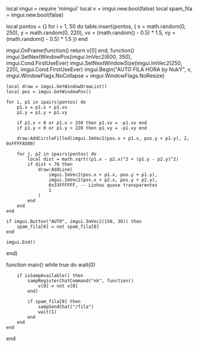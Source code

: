 local imgui = require 'mimgui'
local v = imgui.new.bool(false)
local spam_fila = imgui.new.bool(false)

local pontos = {}
for i = 1, 50 do
    table.insert(pontos, {
        x = math.random(0, 250),
        y = math.random(0, 220),
        vx = (math.random() - 0.5) * 1.5,
        vy = (math.random() - 0.5) * 1.5
    })
end

imgui.OnFrame(function() return v[0] end, function()
    imgui.SetNextWindowPos(imgui.ImVec2(600, 350), imgui.Cond.FirstUseEver)
    imgui.SetNextWindowSize(imgui.ImVec2(250, 220), imgui.Cond.FirstUseEver)
    imgui.Begin("AUTO FILA HORA by NukY", v, imgui.WindowFlags.NoCollapse + imgui.WindowFlags.NoResize)

    local draw = imgui.GetWindowDrawList()
    local pos = imgui.GetWindowPos()

    for i, p1 in ipairs(pontos) do
        p1.x = p1.x + p1.vx
        p1.y = p1.y + p1.vy

        if p1.x < 0 or p1.x > 250 then p1.vx = -p1.vx end
        if p1.y < 0 or p1.y > 220 then p1.vy = -p1.vy end

        draw:AddCircleFilled(imgui.ImVec2(pos.x + p1.x, pos.y + p1.y), 2, 0xFFFFA500)

        for j, p2 in ipairs(pontos) do
            local dist = math.sqrt((p1.x - p2.x)^2 + (p1.y - p2.y)^2)
            if dist < 70 then
                draw:AddLine(
                    imgui.ImVec2(pos.x + p1.x, pos.y + p1.y),
                    imgui.ImVec2(pos.x + p2.x, pos.y + p2.y),
                    0x33FFFFFF, -- Linhas quase transparentes
                    1
                )
            end
        end
    end

    if imgui.Button("AUTO", imgui.ImVec2(150, 30)) then
        spam_fila[0] = not spam_fila[0]
    end
    
    imgui.End()
end)

function main()
    while true do
        wait(0)
        
        if isSampAvailable() then
            sampRegisterChatCommand("nk", function()
                v[0] = not v[0]
            end)
            
            if spam_fila[0] then
                sampSendChat("/fila")
                wait(1)
            end
        end
    end
end
